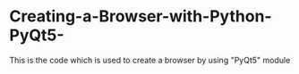 # Creating-a-Browser-with-Python-PyQt5-
This is the code which is used to create a browser by using "PyQt5" module 
